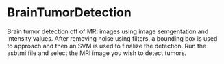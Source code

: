 # BrainTumorDetection
Brain tumor detection off of MRI images using image semgentation and intensity values. After removing noise using filters, a bounding box is used to approach and then an SVM is used to finalize the detection.
Run the asbtmi file and select the MRI image you wish to detect tumors. 
